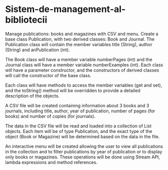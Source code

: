 # Sistem-de-management-al-bibliotecii
 Manage publications: books and magazines with CSV and menu.
Create a base class Publication, with two derived classes: Book and Journal. The Publication class will contain the member variables title (String), author (String) and anPublication (int).

The Book class will have a member variable numberPages (int) and the Journal class will have a member variable numberExamples (int). Each class will have a parameter constructor, and the constructors of derived classes will call the constructor of the base class.

Each class will have methods to access the member variables (get and set), and the toString() method will be overridden to provide a detailed description of the objects.

A CSV file will be created containing information about 3 books and 3 journals, including title, author, year of publication, number of pages (for books) and number of copies (for journals).

The data in the CSV file will be read and loaded into a collection of List objects. Each item will be of type Publication, and the exact type of the object (Book or Magazine) will be determined based on the data in the file.

An interactive menu will be created allowing the user to view all publications in the collection and to filter publications by year of publication or to display only books or magazines. These operations will be done using Stream API, lambda expressions and method references.
